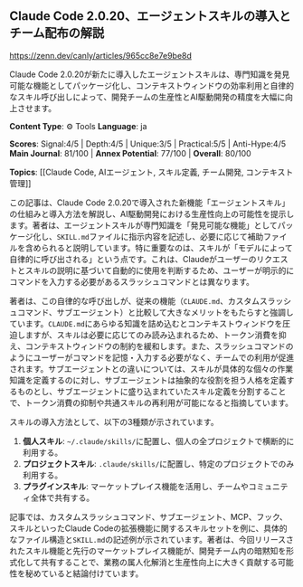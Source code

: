 ## Claude Code 2.0.20、エージェントスキルの導入とチーム配布の解説

https://zenn.dev/canly/articles/965cc8e7e9be8d

Claude Code 2.0.20が新たに導入したエージェントスキルは、専門知識を発見可能な機能としてパッケージ化し、コンテキストウィンドウの効率利用と自律的なスキル呼び出しによって、開発チームの生産性とAI駆動開発の精度を大幅に向上させます。

**Content Type**: ⚙️ Tools
**Language**: ja

**Scores**: Signal:4/5 | Depth:4/5 | Unique:3/5 | Practical:5/5 | Anti-Hype:4/5
**Main Journal**: 81/100 | **Annex Potential**: 77/100 | **Overall**: 80/100

**Topics**: [[Claude Code, AIエージェント, スキル定義, チーム開発, コンテキスト管理]]

この記事は、Claude Code 2.0.20で導入された新機能「エージェントスキル」の仕組みと導入方法を解説し、AI駆動開発における生産性向上の可能性を提示します。著者は、エージェントスキルが専門知識を「発見可能な機能」としてパッケージ化し、`SKILL.md`ファイルに指示内容を記述し、必要に応じて補助ファイルを含められると説明しています。特に重要なのは、スキルが「モデルによって自律的に呼び出される」という点です。これは、Claudeがユーザーのリクエストとスキルの説明に基づいて自動的に使用を判断するため、ユーザーが明示的にコマンドを入力する必要があるスラッシュコマンドとは異なります。

著者は、この自律的な呼び出しが、従来の機能（`CLAUDE.md`、カスタムスラッシュコマンド、サブエージェント）と比較して大きなメリットをもたらすと強調しています。`CLAUDE.md`にあらゆる知識を詰め込むとコンテキストウィンドウを圧迫しますが、スキルは必要に応じてのみ読み込まれるため、トークン消費を抑え、コンテキストウィンドウの制約を緩和します。また、スラッシュコマンドのようにユーザーがコマンドを記憶・入力する必要がなく、チームでの利用が促進されます。サブエージェントとの違いについては、スキルが具体的な個々の作業知識を定義するのに対し、サブエージェントは抽象的な役割を担う人格を定義するものとし、サブエージェントに盛り込まれていたスキル定義を分割することで、トークン消費の抑制や共通スキルの再利用が可能になると指摘しています。

スキルの導入方法として、以下の3種類が示されています。
1.  **個人スキル**: `~/.claude/skills/`に配置し、個人の全プロジェクトで横断的に利用する。
2.  **プロジェクトスキル**: `.claude/skills/`に配置し、特定のプロジェクトでのみ利用する。
3.  **プラグインスキル**: マーケットプレイス機能を活用し、チームやコミュニティ全体で共有する。

記事では、カスタムスラッシュコマンド、サブエージェント、MCP、フック、スキルといったClaude Codeの拡張機能に関するスキルセットを例に、具体的なファイル構造と`SKILL.md`の記述例が示されています。著者は、今回リリースされたスキル機能と先行のマーケットプレイス機能が、開発チーム内の暗黙知を形式化して共有することで、業務の属人化解消と生産性向上に大きく貢献する可能性を秘めていると結論付けています。